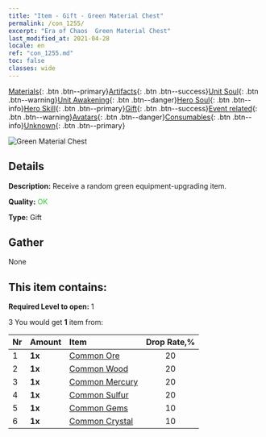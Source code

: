```yaml
---
title: "Item - Gift - Green Material Chest"
permalink: /con_1255/
excerpt: "Era of Chaos  Green Material Chest"
last_modified_at: 2021-04-28
locale: en
ref: "con_1255.md"
toc: false
classes: wide
---
```

 [Materials](/Items/){: .btn .btn--primary}[Artifacts](/Items/Artifacts/){: .btn .btn--success}[Unit Soul](/Items/UnitSoul/){: .btn .btn--warning}[Unit Awakening](/Items/UnitAwakening/){: .btn .btn--danger}[Hero Soul](/Items/HeroSoul/){: .btn .btn--info}[Hero Skill](/Items/HeroSkill/){: .btn .btn--primary}[Gift](/Items/Gift/){: .btn .btn--success}[Event related](/Items/Events/){: .btn .btn--warning}[Avatars](/Items/Avatars/){: .btn .btn--danger}[Consumables](/Items/Consumables/){: .btn .btn--info}[Unknown](/Items/Unknown/){: .btn .btn--primary}

 ![Green Material Chest](/images/t/i_304002.png)

## Details
 **Description:** Receive a random green equipment-upgrading item.

 **Quality:** <span style="color: #32CD32">OK</span>

 **Type:** Gift

## Gather

  None

## This item contains:

 **Required Level to open:** 1

 3 You would get **1** item  from:

  | Nr | Amount |     Item    | Drop Rate,% |
  |:---|:-------|:------------|:---------:|
  | 1 |  **1x** | [Common Ore](/Items/mat_6/) | 20 | 
  | 2 |  **1x** | [Common Wood](/Items/mat_7/) | 20 | 
  | 3 |  **1x** | [Common Mercury](/Items/mat_8/) | 20 | 
  | 4 |  **1x** | [Common Sulfur](/Items/mat_9/) | 20 | 
  | 5 |  **1x** | [Common Gems](/Items/mat_10/) | 10 | 
  | 6 |  **1x** | [Common Crystal](/Items/mat_11/) | 10 | 
